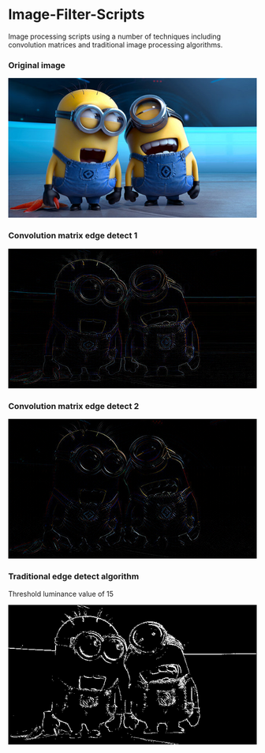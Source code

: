 # Image-Filter-Scripts
Image processing scripts using a number of techniques including convolution matrices and traditional image processing algorithms.

### Original image
![alt tag](https://github.com/DerrickAfrifa/Image-Filter-Scripts/blob/master/mini.jpg)

### Convolution matrix edge detect 1
![alt tag](https://github.com/DerrickAfrifa/Image-Filter-Scripts/blob/master/pic2.png)

### Convolution matrix edge detect 2 
![alt tag](https://github.com/DerrickAfrifa/Image-Filter-Scripts/blob/master/pic3.png)

### Traditional edge detect algorithm
Threshold luminance value of 15

![alt tag](https://github.com/DerrickAfrifa/Image-Filter-Scripts/blob/master/pic4.png)
